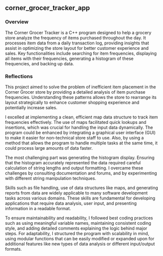 ## corner_grocer_tracker_app

### Overview
The Corner Grocer Tracker is a C++ program designed to help a grocery store analyze the frequency of items purchased throughout the day. It processes item data from a daily transaction log, providing insights that assist in optimizing the store layout for better customer experience and sales. Key functionalities include searching for item frequencies, displaying all items with their frequencies, generating a histogram of these frequencies, and backing up data.

### Reflections 
This project aimed to solve the problem of inefficient item placement in the Corner Grocer store by providing a detailed analysis of item purchase frequencies. Understanding these patterns allows the store to rearrange its layout strategically to enhance customer shopping experience and potentially increase sales.

I excelled at implementing a clean, efficient map data structure to track item frequencies effectively. The use of maps facilitated quick lookups and insertions, which was crucial for handling the input data dynamically. The program could be enhanced by integrating a graphical user interface (GUI) to make it easier for non-technical store staff to use. Also, by using a method that allows the program to handle multiple tasks at the same time, it could process large amounts of data faster.

The most challenging part was generating the histogram display. Ensuring that the histogram accurately represented the data required careful calculation of string lengths and output formatting. I overcame these challenges by consulting documentation and forums, and by experimenting with different string manipulation techniques.

Skills such as file handling, use of data structures like maps, and generating reports from data are widely applicable to many software development tasks across various domains. These skills are fundamental for developing applications that require data analysis, user input, and presenting information in a readable format.

To ensure maintainability and readability, I followed best coding practices such as using meaningful variable names, maintaining consistent coding style, and adding detailed comments explaining the logic behind major steps. For adaptability, I structured the program with scalability in mind, using modular functions that can be easily modified or expanded upon for additional features like new types of data analysis or different input/output formats.

